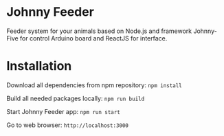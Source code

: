 # Johnny Feeder
Feeder system for your animals based on Node.js and framework Johnny-Five for control Arduino board and ReactJS for interface.

# Installation

Download all dependencies from npm repository:
`npm install`

Build all needed packages locally:
`npm run build`

Start Johnny Feeder app:
`npm run start`

Go to web browser:
`http://localhost:3000`

